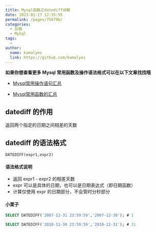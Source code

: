 ```yaml
---
title: Mysql函数之datediff详解
date: 2023-02-17 12:35:55
permalink: /pages/75679b/
categories:
  - 后端
  - MySql
tags:
  - 
author: 
  name: kamalyes
  link: https://github.com/kamalyes
---
```

**如果你想查看更多 Mysql 常用函数及操作语法格式可以在以下文章找找哦**

- [Mysql常用操作语句汇总](./59.Mysql常用操作语句汇总.md)

- [Mysql常用函数的汇总](./01.Mysql常用函数汇总.md)

datediff 的作用
------------

返回两个指定的日期之间相差的天数

datediff 的语法格式
--------------

```
DATEDIFF(expr1,expr2)
```

#### 语法格式说明

*   返回 expr1 - expr2 的相差天数
*   expr 可以是具体的日期，也可以是日期表达式（即日期函数）
*   计算仅使用 expr 的日期部分，不会管时分秒部分

#### 小栗子

```sql
SELECT DATEDIFF('2007-12-31 23:59:59','2007-12-30'); # 1

SELECT DATEDIFF('2010-11-30 23:59:59','2010-12-31'); # 31
```
